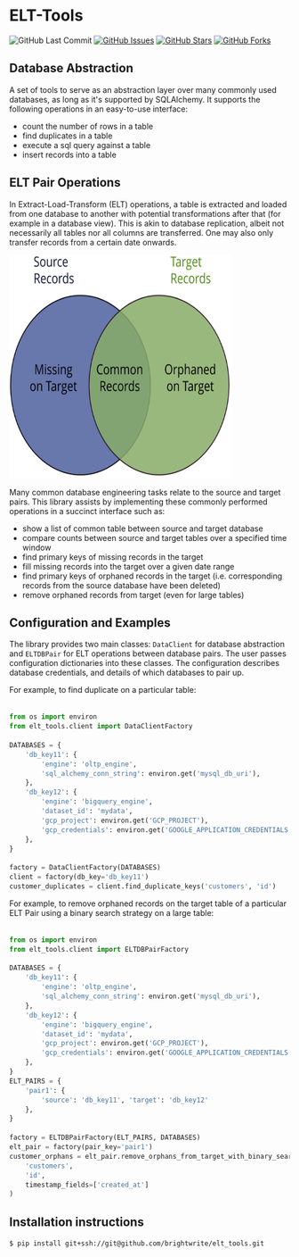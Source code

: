 # ELT-Tools
![GitHub Last Commit](https://img.shields.io/github/last-commit/google/skia.svg?style=flat-square&colorA=4c566a&colorB=a3be8c)
[![GitHub Issues](https://img.shields.io/github/issues/brightwrite/elt_tools.svg?style=flat-square&colorA=4c566a&colorB=ebcb8b)](https://github.com/brightwrite/elt_tools/issues)
[![GitHub Stars](https://img.shields.io/github/stars/brightwrite/elt_tools.svg?style=flat-square&colorB=ebcb8b&colorA=4c566a)](https://github.com/brightwrite/elt_tools/stargazers)
[![GitHub Forks](https://img.shields.io/github/forks/brightwrite/elt_tools.svg?style=flat-square&colorA=4c566a&colorB=ebcb8b)](https://github.com/hackersandslackers/elt_tools/network)

## Database Abstraction

A set of tools to serve as an abstraction layer over many commonly used databases, as long
as it's supported by SQLAlchemy. It supports the following operations in an easy-to-use 
interface:

* count the number of rows in a table
* find duplicates in a table
* execute a sql query against a table
* insert records into a table

## ELT Pair Operations

In Extract-Load-Transform (ELT) operations, a table is extracted and loaded from one database
to another with potential transformations after that (for example in a database view). This is
akin to database replication, albeit not necessarily all tables nor all columns are transferred. 
One may also only transfer records from a certain date onwards. 

[comment]: <> ( ![alt text]\(images/source-target-venn.svg?raw=true\) )
<img src="images/source-target-venn.svg" alt="source-target-records-venn" width="400" height="400">

Many common database engineering tasks relate to the source and target pairs. This library 
assists by implementing these commonly performed operations in a succinct interface such as:

* show a list of common table between source and target database
* compare counts between source and target tables over a specified time window
* find primary keys of missing records in the target
* fill missing records into the target over a given date range
* find primary keys of orphaned records in the target (i.e. corresponding records from the 
  source database have been deleted)
* remove orphaned records from target (even for large tables)

## Configuration and Examples
The library provides two main classes: `DataClient` for database abstraction and `ELTDBPair` for 
ELT operations between database pairs. The user passes configuration dictionaries into these classes.
The configuration describes database credentials, and details of which databases to pair up. 

For example, to find duplicate on a particular table:

```python

from os import environ
from elt_tools.client import DataClientFactory

DATABASES = {
    'db_key11': {
        'engine': 'oltp_engine',
        'sql_alchemy_conn_string': environ.get('mysql_db_uri'),
    },
    'db_key12': {
        'engine': 'bigquery_engine',
        'dataset_id': 'mydata',
        'gcp_project': environ.get('GCP_PROJECT'),
        'gcp_credentials': environ.get('GOOGLE_APPLICATION_CREDENTIALS'),
    },
}

factory = DataClientFactory(DATABASES)
client = factory(db_key='db_key11')
customer_duplicates = client.find_duplicate_keys('customers', 'id')
```

For example, to remove orphaned records on the target table of a particular ELT Pair
using a binary search strategy on a large table:

```python

from os import environ
from elt_tools.client import ELTDBPairFactory

DATABASES = {
    'db_key11': {
        'engine': 'oltp_engine',
        'sql_alchemy_conn_string': environ.get('mysql_db_uri'),
    },
    'db_key12': {
        'engine': 'bigquery_engine',
        'dataset_id': 'mydata',
        'gcp_project': environ.get('GCP_PROJECT'),
        'gcp_credentials': environ.get('GOOGLE_APPLICATION_CREDENTIALS'),
    },
}
ELT_PAIRS = {
    'pair1': {
        'source': 'db_key11', 'target': 'db_key12'
    },
}

factory = ELTDBPairFactory(ELT_PAIRS, DATABASES)
elt_pair = factory(pair_key='pair1')
customer_orphans = elt_pair.remove_orphans_from_target_with_binary_search(
    'customers', 
    'id', 
    timestamp_fields=['created_at']
)
```

## Installation instructions

```shell
$ pip install git+ssh://git@github.com/brightwrite/elt_tools.git
```


